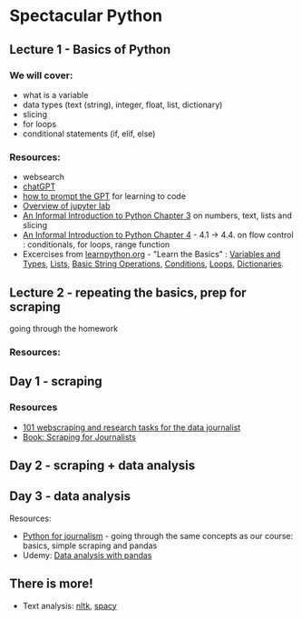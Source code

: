 # Spectacular Python
## Lecture 1 - Basics of Python
### We will cover:
- what is a variable
- data types (text (string), integer, float, list, dictionary)
- slicing
- for loops
- conditional statements (if, elif, else)

### Resources:
- websearch
- [chatGPT](https://chat.openai.com/) 
- [how to prompt the GPT](https://github.com/zufanka/2023-GUN_MIJ/blob/main/resources/promptgpt.md) for learning to code
- [Overview of jupyter lab](https://youtu.be/5pf0_bpNbkw?si=W0N8-QVy8uvtx4L4&t=565)
- [An Informal Introduction to Python Chapter 3](https://docs.python.org/3/tutorial/introduction.html) on numbers, text, lists and slicing
- [An Informal Introduction to Python Chapter 4](https://docs.python.org/3/tutorial/controlflow.html) - 4.1 -> 4.4. on flow control : conditionals, for loops, range function
- Excercises from [learnpython.org](https://www.learnpython.org/) - "Learn the Basics" : [Variables and Types](https://www.learnpython.org/en/Variables_and_Types), [Lists](https://www.learnpython.org/en/Lists), [Basic String Operations](https://www.learnpython.org/en/Basic_String_Operations), [Conditions](https://www.learnpython.org/en/Conditions), [Loops](https://www.learnpython.org/en/Loops), [Dictionaries](https://www.learnpython.org/en/Dictionaries).

## Lecture 2 - repeating the basics, prep for scraping

going through the homework

### Resources:

## Day 1 - scraping

### Resources
- [101 webscraping and research tasks for the data journalist](https://github.com/stanfordjournalism/search-script-scrape#the-tasks)
- [Book: Scraping for Journalists](https://leanpub.com/scrapingforjournalists)

## Day 2 - scraping + data analysis

## Day 3 - data analysis


Resources:
- [Python for journalism](https://datajournalism.com/watch/python-for-journalists/) - going through the same concepts as our course: basics, simple scraping and pandas
- Udemy: [Data analysis with pandas ](https://www.udemy.com/course/data-analysis-with-pandas/)

## There is more!
- Text analysis: [nltk](https://www.nltk.org/), [spacy](https://spacy.io/)
